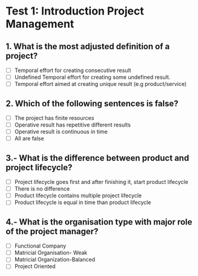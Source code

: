 # Test 1: Introduction Project Management

## 1. What is the most adjusted definition of a project?

- [ ] Temporal effort for creating consecutive result
- [ ] Undefined Temporal effort for creating some undefined result.
- [ ] Temporal effort aimed at creating unique result (e.g product/service)

## 2. Which of the following sentences is false?

- [ ] The project has finite resources
- [ ] Operative result has repetitive different results
- [ ] Operative result is continuous in time
- [ ] All are false

## 3.-  What is the difference between product and project lifecycle?

- [ ] Project lifecycle goes first and after finishing it, start product lifecycle
- [ ] There is no difference
- [ ] Product lifecycle contains multiple project lifecycle
- [ ] Product lifecycle is equal in time than product lifecycle 

## 4.- What is the organisation type with major role of the project manager?

- [ ] Functional Company
- [ ] Matricial Organisation- Weak
- [ ] Matricial Organization-Balanced
- [ ] Project Oriented